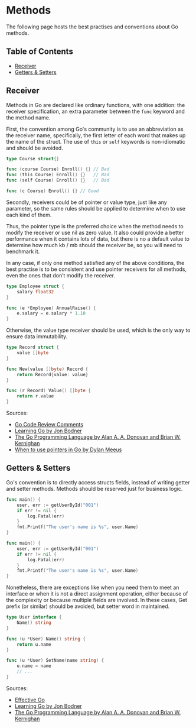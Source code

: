 # Methods

The following page hosts the best practises and conventions about Go methods.

## Table of Contents

- [Receiver](methods.md#receiver)
- [Getters & Setters](methods.md#getters--setters)

## Receiver

Methods in Go are declared like ordinary functions, with one addition: the receiver specification, an extra parameter
between the ```func``` keyword and the method name.

First, the convention among Go's community is to use an abbreviation as the receiver name, specifically, the first
letter of each word that makes up the name of the struct. The use of ```this``` or ```self``` keywords is non-idiomatic
and should be avoided.

```go
type Course struct{}

func (course Course) Enroll() {} // Bad
func (this Course) Enroll() {}   // Bad
func (self Course) Enroll() {}   // Bad

func (c Course) Enroll() {} // Good
```

Secondly, receivers could be of pointer or value type, just like any parameter, so the same rules should be applied to
determine when to use each kind of them.

Thus, the pointer type is the preferred choice when the method needs to modify the receiver or use nil as zero value. It
also could provide a better performance when it contains lots of data, but there is no a default value to determine how
much kb / mb should the receiver be, so you will need to benchmark it.

In any case, if only one method satisfied any of the above conditions, the best practise is to be consistent and use
pointer receivers for all methods, even the ones that don’t modify the receiver.

```go
type Employee struct {
	salary float32
}

func (e *Employee) AnnualRaise() {
	e.salary = e.salary * 1.10
}
```

Otherwise, the value type receiver should be used, which is the only way to ensure data immutability.

```go
type Record struct {
	value []byte
}

func New(value []byte) Record {
	return Record{value: value}
}

func (r Record) Value() []byte {
	return r.value
}
```

Sources:

- [Go Code Review Comments](https://github.com/golang/go/wiki/CodeReviewComments#receiver-type)
- [Learning Go by Jon Bodner](https://www.oreilly.com/library/view/learning-go/9781492077206/)
- [The Go Programming Language by Alan A. A. Donovan and Brian W. Kernighan](https://www.gopl.io)
- [When to use pointers in Go by Dylan Meeus](https://medium.com/@meeusdylan/when-to-use-pointers-in-go-44c15fe04eac)

## Getters & Setters

Go's convention is to directly access structs fields, instead of writing getter and setter methods. Methods should be
reserved just for business logic.

```go
func main() {
	user, err := getUserById("001")
	if err != nil {
		log.Fatal(err)
	}
	fmt.Printf("The user's name is %s", user.Name)
}
```

```go
func main() {
	user, err := getUserById("001")
	if err != nil {
		log.Fatal(err)
	}
	fmt.Printf("The user's name is %s", user.Name)
}
```

Nonetheless, there are exceptions like when you need them to meet an interface or when it is not a direct assignment
operation, either because of the complexity or because multiple fields are involved. In these cases, Get prefix (or
similar) should be avoided, but setter word in maintained.

```go
type User interface {
	Name() string                
}

func (u *User) Name() string {
	return u.name
}

func (u *User) SetName(name string) {
	u.name = name
	// ...
}
```

Sources:

- [Effective Go](https://go.dev/doc/effective_go#Getters)
- [Learning Go by Jon Bodner](https://www.oreilly.com/library/view/learning-go/9781492077206/)
- [The Go Programming Language by Alan A. A. Donovan and Brian W. Kernighan](https://www.gopl.io)